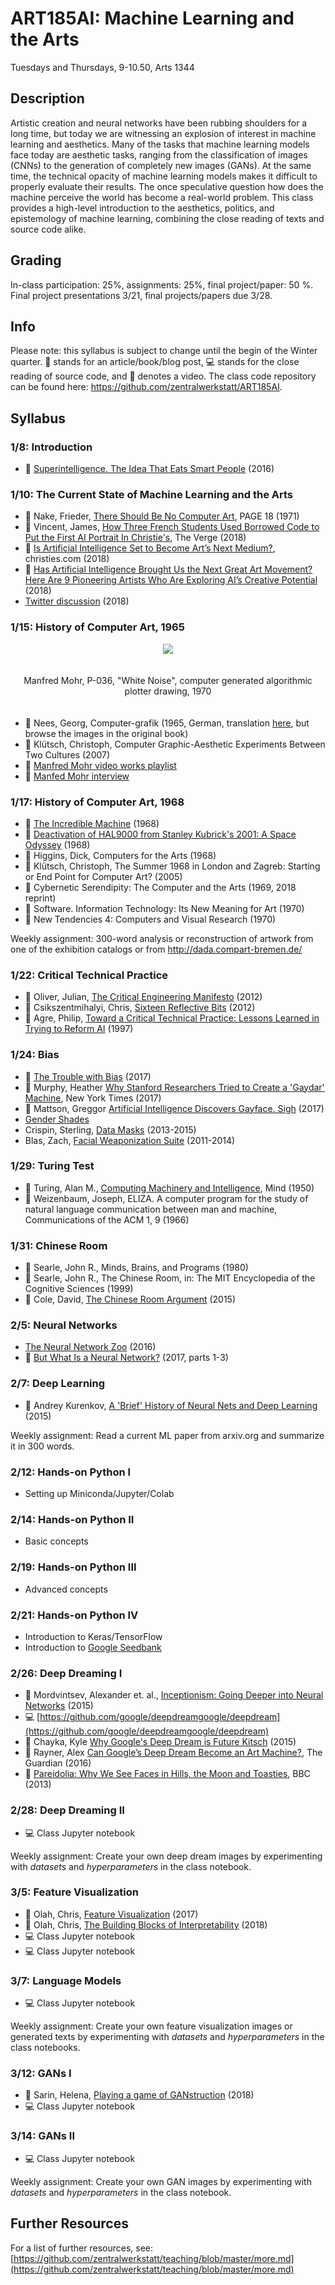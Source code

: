 # ART185AI: Machine Learning and the Arts

Tuesdays and Thursdays, 9-10.50, Arts 1344

## Description

Artistic creation and neural networks have been rubbing shoulders for a long time, but today we are witnessing an explosion of interest in machine learning and aesthetics. Many of the tasks that machine learning models face today are aesthetic tasks, ranging from the classification of images (CNNs) to the generation of completely new images (GANs). At the same time, the technical opacity of machine learning models makes it difficult to properly evaluate their results. The once speculative question how does the machine perceive the world has become a real-world problem. This class provides a high-level introduction to the aesthetics, politics, and epistemology of machine learning, combining the close reading of texts and source code alike.

## Grading

In-class participation: 25%, assignments: 25%, final project/paper: 50 %. Final project presentations 3/21, final projects/papers due 3/28.

## Info 

Please note: this syllabus is subject to change until the begin of the Winter quarter. :book: stands for an article/book/blog post, :computer: stands for the close reading of source code, and :vhs: denotes a video. The class code repository can be found here: https://github.com/zentralwerkstatt/ART185AI.

## Syllabus

### 1/8: Introduction

- :vhs: [Superintelligence. The Idea That Eats Smart People](https://www.youtube.com/watch?v=kErHiET5YPw) (2016)

### 1/10: The Current State of Machine Learning and the Arts

- :book: Nake, Frieder, [There Should Be No Computer Art](http://computer-arts-society.com/uploads/page-18.pdf), PAGE 18 (1971)
- :book: Vincent, James, [How Three French Students Used Borrowed Code to Put the First AI Portrait In Christie's](https://www.theverge.com/2018/10/23/18013190/ai-art-portrait-auction-christies-belamy-obvious-robbie-barrat-gans), The Verge (2018)
- :book: [Is Artificial Intelligence Set to Become Art’s Next Medium?](https://www.christies.com/features/A-collaboration-between-two-artists-one-human-one-a-machine-9332-1.aspx
), christies.com (2018)
- :book: [Has Artificial Intelligence Brought Us the Next Great Art Movement? Here Are 9 Pioneering Artists Who Are Exploring AI’s Creative Potential](https://news.artnet.com/market/9-artists-artificial-intelligence-1384207) (2018)
- [Twitter discussion](https://twitter.com/DrBeef_/status/1055285640420483073) (2018)

### 1/15: History of Computer Art, 1965

<p align="center">
  <img src="http://www.emohr.com/images/p036a.gif">
</p>
<p style="text-align: center; padding-top: 20px; padding-bottom: 20px">
    Manfred Mohr, P-036, "White Noise", computer generated algorithmic plotter drawing, 1970
</p>

- :book: Nees, Georg, Computer-grafik (1965, German, translation [here](http://dada.compart-bremen.de/docUploads/Bense_Manifest.pdf), but browse the images in the original book)
- :book: Klütsch, Christoph, Computer Graphic-Aesthetic Experiments Between Two Cultures (2007)
- :vhs: [Manfred Mohr video works playlist](https://www.youtube.com/playlist?list=PL_0LKGAwYuw7nT63wqzVLFvW2L4rw53qb)
- :vhs: [Manfed Mohr interview](https://www.youtube.com/watch?v=THaQGTMWhFA)

### 1/17: History of Computer Art, 1968

- :vhs: [The Incredible Machine](https://www.youtube.com/watch?v=iwVu2BWLZqA) (1968)
- :vhs: [Deactivation of HAL9000 from Stanley Kubrick's 2001: A Space Odyssey](https://www.youtube.com/watch?v=I1iRWKARwTY) (1968)
- :book: Higgins, Dick, Computers for the Arts (1968)
- :book: Klütsch, Christoph, The Summer 1968 in London and Zagreb: Starting or End Point for Computer Art? (2005)
- :book: Cybernetic Serendipity: The Computer and the Arts (1969, 2018 reprint)
- :book: Software. Information Technology: Its New Meaning for Art (1970)
- :book: New Tendencies 4: Computers and Visual Research (1970)

Weekly assignment: 300-word analysis or reconstruction of artwork from one of the exhibition catalogs or from http://dada.compart-bremen.de/

### 1/22: Critical Technical Practice

- :book: Oliver, Julian, [The Critical Engineering Manifesto](http://conceptlab.com/criticalmaking/PDFs/CriticalMaking2012Hertz-Manifestos-pp41-OliverSavicicVasiliev-TheCriticalEngineeringManifesto.pdf) (2012)
- :book: Csikszentmihalyi, Chris, [Sixteen Reflective Bits](http://conceptlab.com/criticalmaking/PDFs/CriticalMaking2012Hertz-Manifestos-pp23to32-Csikszentmihalyi-SixteenReflectiveBits.pdf) (2012)
- :book: Agre, Philip, [Toward a Critical Technical Practice: Lessons Learned in Trying to Reform AI](http://polaris.gseis.ucla.edu/pagre/critical.html) (1997)

### 1/24: Bias

- :vhs: [The Trouble with Bias](https://www.youtube.com/watch?v=fMym_BKWQzk&t=698s) (2017)
- :book: Murphy, Heather [Why Stanford Researchers Tried to Create a 'Gaydar' Machine](https://www.nytimes.com/2017/10/09/science/stanford-sexual-orientation-study.html), New York Times (2017)
- :book: Mattson, Greggor [Artificial Intelligence Discovers Gayface. Sigh](https://greggormattson.com/2017/09/09/artificial-intelligence-discovers-gayface/) (2017)
- [Gender Shades](http://gendershades.org/)
- Crispin, Sterling, [Data Masks](http://www.sterlingcrispin.com/data-masks.html) (2013-2015)
- Blas, Zach, [Facial Weaponization Suite](http://www.zachblas.info/works/facial-weaponization-suite/) (2011-2014)

### 1/29: Turing Test

- :book: Turing, Alan M., [Computing Machinery and Intelligence](https://www.jstor.org/stable/2251299), Mind  (1950)
- :book: Weizenbaum, Joseph, ELIZA. A computer program for the study of natural language communication between man and machine, Communications of the ACM 1, 9 (1966)

### 1/31: Chinese Room

- :book: Searle, John R., Minds, Brains, and Programs (1980)
- :book: Searle, John R., The Chinese Room, in: The MIT Encyclopedia of the Cognitive Sciences (1999)
- :book: Cole, David, [The Chinese Room Argument](https://plato.stanford.edu/entries/chinese-room/) (2015)

### 2/5: Neural Networks

- [The Neural Network Zoo](http://www.asimovinstitute.org/neural-network-zoo/) (2016)
- :vhs: [But What Is a Neural Network?](https://www.youtube.com/watch?v=aircAruvnKk) (2017, parts 1-3)

### 2/7: Deep Learning

- :book: Andrey Kurenkov, [A 'Brief' History of Neural Nets and Deep Learning](http://www.andreykurenkov.com/writing/a-brief-history-of-neural-nets-and-deep-learning/) (2015)

Weekly assignment: Read a current ML paper from arxiv.org and summarize it in 300 words.

### 2/12: Hands-on Python I

- Setting up Miniconda/Jupyter/Colab

### 2/14: Hands-on Python II

- Basic concepts

### 2/19: Hands-on Python III

- Advanced concepts

### 2/21: Hands-on Python IV

- Introduction to Keras/TensorFlow
- Introduction to [Google Seedbank](https://research.google.com/seedbank/)

### 2/26: Deep Dreaming I

- :book: Mordvintsev, Alexander et. al., [Inceptionism: Going Deeper into Neural Networks](https://research.googleblog.com/2015/06/inceptionism-going-deeper-into-neural.html) (2015)
- :computer: [https://github.com/google/deepdreamgoogle/deepdream](https://github.com/google/deepdreamgoogle/deepdream)
- :book: Chayka, Kyle [Why Google's Deep Dream is Future Kitsch](https://psmag.com/environment/googles-deep-dream-is-future-kitsch) (2015)
- :book: Rayner, Alex [Can Google’s Deep Dream Become an Art Machine?](https://www.theguardian.com/artanddesign/2016/mar/28/google-deep-dream-art), The Guardian (2016)
- :book: [Pareidolia: Why We See Faces in Hills, the Moon and Toasties](https://www.bbc.com/news/magazine-22686500), BBC (2013)

### 2/28: Deep Dreaming II

- :computer: Class Jupyter notebook

Weekly assignment: Create your own deep dream images by experimenting with *datasets* and *hyperparameters* in the class notebook.

### 3/5: Feature Visualization

- :book: Olah, Chris, [Feature Visualization](https://distill.pub/2017/feature-visualization) (2017)
- :book: Olah, Chris, [The Building Blocks of Interpretability](https://distill.pub/2018/building-blocks) (2018)
- :computer: Class Jupyter notebook
- :computer: Class Jupyter notebook

### 3/7: Language Models

- :computer: Class Jupyter notebook

Weekly assignment: Create your own feature visualization images or generated texts by experimenting with *datasets* and *hyperparameters* in the class notebooks.

### 3/12: GANs I

- :book: Sarin, Helena, [Playing a game of GANstruction](https://thegradient.pub/playing-a-game-of-ganstruction/) (2018)
- :computer: Class Jupyter notebook

### 3/14: GANs II

- :computer: Class Jupyter notebook

Weekly assignment: Create your own GAN images by experimenting with *datasets* and *hyperparameters* in the class notebook.

## Further Resources

For a list of further resources, see: [https://github.com/zentralwerkstatt/teaching/blob/master/more.md](https://github.com/zentralwerkstatt/teaching/blob/master/more.md)
